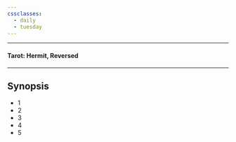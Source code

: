 ```yaml
---
cssclasses:
  - daily
  - tuesday
---
```

***
#### Tarot: Hermit, Reversed
***
## Synopsis
- 1
- 2
- 3
- 4
- 5